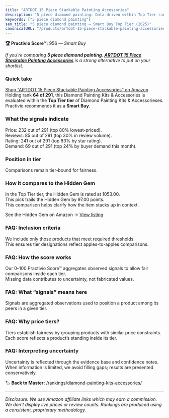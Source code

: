 ```yaml
---
title: "ARTDOT 15 Piece Stackable Painting Accessories"
description: "5 piece diamond painting: Data-driven within Top Tier ranking using the Practivio Score™. Positioned by quality, value, demand, findability, momentum."
keywords: ["5 piece diamond painting"]
seo_title: "5 piece diamond painting — Smart Buy Top Tier (2025)"
canonicalURL: "/products/artdot-15-piece-stackable-painting-accessories-B0DZXGBYK6/"
---
```


**🏆 Practivio Score™:** 956 — _Smart Buy_


*If you're comparing **5 piece diamond painting**, **[ARTDOT 15 Piece Stackable Painting Accessories](https://www.amazon.com/dp/B0DZXGBYK6?tag=practivio-20)** is a strong alternative to put on your shortlist.*
### Quick take
[Shop “ARTDOT 15 Piece Stackable Painting Accessories” on Amazon](https://www.amazon.com/dp/B0DZXGBYK6?tag=practivio-20)
Holding rank **64 of 291**, this Diamond Painting Kits & Accessories is evaluated within the **Top Tier tier** of Diamond Painting Kits & Accessorieses.  
Practivio recommends it as a **Smart Buy**.

### What the signals indicate
Price: 232 out of 291 (top 80% lowest-priced).  
Reviews: 85 out of 291 (top 30% in review volume).  
Rating: 241 out of 291 (top 83% by star rating).  
Demand: 69 out of 291 (top 24% by buyer demand this month).

### Position in tier
Comparisons remain tier-bound for fairness.

### How it compares to the Hidden Gem
In the Top Tier tier, the Hidden Gem is rated at 1053.00.  
This pick trails the Hidden Gem by 97.00 points.  
This comparison helps clarify how the item stacks up in context.  

See the Hidden Gem on Amazon → [View listing](https://www.amazon.com/dp/B088K3FQ7W?tag=practivio-20)

### FAQ: Inclusion criteria
We include only those products that meet required thresholds.  
This ensures tier designations reflect apples-to-apples comparisons.

### FAQ: How the score works
Our 0–100 Practivio Score™ aggregates observed signals to allow fair comparisons inside each tier.  
Missing data contributes to uncertainty, not fabricated values.

### FAQ: What “signals” means here
Signals are aggregated observations used to position a product among its peers in a given tier.

### FAQ: Why price tiers?
Tiers establish fairness by grouping products with similar price constraints.  
Each score reflects a product’s standing inside its tier.

### FAQ: Interpreting uncertainty
Uncertainty is reflected through the evidence base and confidence notes.  
When information is limited, we avoid filling gaps; results are presented conservatively.


🏷️ **Back to Master:** [/rankings/diamond-painting-kits-accessories/](/rankings/diamond-painting-kits-accessories/)

---
_Disclosure: We use Amazon affiliate links which may earn a commission. We don’t display live prices or review counts. Rankings are produced using a consistent, proprietary methodology._
